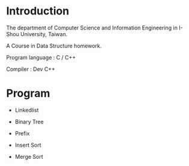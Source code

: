 # Introduction

The department of Computer Science and Information Engineering in I-Shou University, Taiwan.

A Course in Data Structure homework.

Program language : C / C++

Compiler : Dev C++

# Program

- Linkedlist

- Binary Tree

- Prefix

- Insert Sort

- Merge Sort

